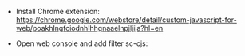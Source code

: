 
* Install Chrome extension: https://chrome.google.com/webstore/detail/custom-javascript-for-web/poakhlngfciodnhlhhgnaaelnpjljija?hl=en

* Open web console and add filter sc-cjs:
